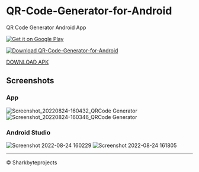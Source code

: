 # QR-Code-Generator-for-Android
QR Code Generator Android App

[![Get it on Google Play](https://github.com/Sharkbyteprojects/QR-Code-Generator-for-Android/assets/40953479/7980af31-2a83-4e0c-ad50-fd13cb470447)](https://play.google.com/store/apps/details?id=com.sharkbyte.qrcodegenerator)

[![Download QR-Code-Generator-for-Android](https://a.fsdn.com/con/app/sf-download-button)](https://sourceforge.net/projects/qr-code-generator-for-android/files/latest/download)

[DOWNLOAD APK](https://github.com/Sharkbyteprojects/QR-Code-Generator-for-Android/releases/download/v2.3/qrcode.generator.apk)

## Screenshots

### App

![Screenshot_20220824-160432_QRCode Generator](https://user-images.githubusercontent.com/40953479/186441694-2d727112-6cad-443d-8d0a-865a9254144d.jpg)
![Screenshot_20220824-160346_QRCode Generator](https://user-images.githubusercontent.com/40953479/186441708-1a18b813-2c0e-4a3a-ad62-d0c19356a039.jpg)

### Android Studio


![Screenshot 2022-08-24 160229](https://user-images.githubusercontent.com/40953479/186441779-f6fb3be4-5fe6-4763-8873-ca790f271567.png)
![Screenshot 2022-08-24 161805](https://user-images.githubusercontent.com/40953479/186442381-bbf86206-8ceb-4998-91f1-fc93a208f0be.png)

---

&copy; Sharkbyteprojects
